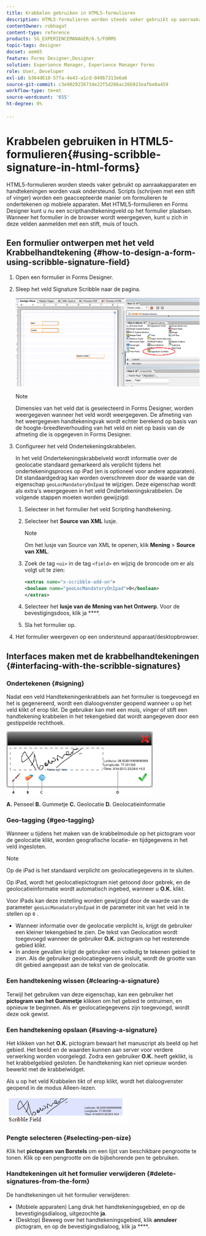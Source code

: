 ```yaml
---
title: Krabbelen gebruiken in HTML5-formulieren
description: HTML5-formulieren worden steeds vaker gebruikt op aanraakapparaten en handtekeningen worden vaak ondersteund. Het ondertekenen van documenten op mobiele apparaten wordt een geaccepteerde manier om formulieren te ondertekenen op mobiele apparaten.
contentOwner: robhagat
content-type: reference
products: SG_EXPERIENCEMANAGER/6.5/FORMS
topic-tags: designer
docset: aem65
feature: Forms Designer,Designer
solution: Experience Manager, Experience Manager Forms
role: User, Developer
exl-id: b364d618-57fa-4e43-a1cd-049b7313e6a6
source-git-commit: c3e9029236734e22f5d266ac26b923eafbe0a459
workflow-type: tm+mt
source-wordcount: '655'
ht-degree: 0%

---
```


# Krabbelen gebruiken in HTML5-formulieren{#using-scribble-signature-in-html-forms}

HTML5-formulieren worden steeds vaker gebruikt op aanraakapparaten en handtekeningen worden vaak ondersteund. Scripts (schrijven met een stift of vinger) worden een geaccepteerde manier om formulieren te ondertekenen op mobiele apparaten. Met HTML5-formulieren en Forms Designer kunt u nu een scripthandtekeningveld op het formulier plaatsen. Wanneer het formulier in de browser wordt weergegeven, kunt u zich in deze velden aanmelden met een stift, muis of touch.

## Een formulier ontwerpen met het veld Krabbelhandtekening {#how-to-design-a-form-using-scribble-signature-field}

1. Open een formulier in Forms Designer.
1. Sleep het veld Signature Scribble naar de pagina.

   ![ designer_scripbble ](assets/designer_scribble.png)

   >[!NOTE]
   >
   >Dimensies van het veld dat is geselecteerd in Forms Designer, worden weergegeven wanneer het veld wordt weergegeven. De afmeting van het weergegeven handtekeningvak wordt echter berekend op basis van de hoogte-breedteverhouding van het veld en niet op basis van de afmeting die is opgegeven in Forms Designer.

1. Configureer het veld Ondertekeningskrabbelen.

   In het veld Ondertekeningskrabbelveld wordt informatie over de geolocatie standaard gemarkeerd als verplicht tijdens het ondertekeningsproces op iPad (en is optioneel voor andere apparaten). Dit standaardgedrag kan worden overschreven door de waarde van de eigenschap `geoLocMandatoryOnIpad` te wijzigen. Deze eigenschap wordt als extra&#39;s weergegeven in het veld Ondertekeningskrabbelen. De volgende stappen moeten worden gewijzigd:

   1. Selecteer in het formulier het veld Scripting handtekening.
   1. Selecteer het **Source van XML** lusje.

      >[!NOTE]
      >
      >Om het lusje van Source van XML te openen, klik **Mening** > **Source van XML**.

   1. Zoek de tag `<ui>` in de tag `<field>` en wijzig de broncode om er als volgt uit te zien:

      ```xml
      <extras name="x-scribble-add-on">
      <boolean name="geoLocMandatoryOnIpad">0</boolean>
      </extras>
      ```

   1. Selecteer het **lusje van de Mening van het Ontwerp**. Voor de bevestigingsdoos, klik ja ****.
   1. Sla het formulier op.

1. Het formulier weergeven op een ondersteund apparaat/desktopbrowser.

## Interfaces maken met de krabbelhandtekeningen {#interfacing-with-the-scribble-signatures}

### Ondertekenen {#signing}

Nadat een veld Handtekeningenkrabbels aan het formulier is toegevoegd en het is gegenereerd, wordt een dialoogvenster geopend wanneer u op het veld klikt of erop tikt. De gebruiker kan met een muis, vinger of stift een handtekening krabbelen in het tekengebied dat wordt aangegeven door een gestippelde rechthoek.

![ geolocation ](assets/geolocation.png)

**A.** Penseel **B.** Gummetje **C.** Geolocatie **D.** Geolocatieinformatie

### Geo-tagging {#geo-tagging}

Wanneer u tijdens het maken van de krabbelmodule op het pictogram voor de geolocatie klikt, worden geografische locatie- en tijdgegevens in het veld ingesloten.

>[!NOTE]
>
Op de iPad is het standaard verplicht om geolocatiegegevens in te sluiten.

Op iPad, wordt het geolocatiepictogram niet getoond door gebrek, en de geolocatieinformatie wordt automatisch ingebed, wanneer u **O.K.** klikt.

Voor iPads kan deze instelling worden gewijzigd door de waarde van de parameter `geoLocManadatoryOnIpad` in de parameter init van het veld in te stellen op `0` .

* Wanneer informatie over de geolocatie verplicht is, krijgt de gebruiker een kleiner tekengebied te zien. De tekst van Geolocation wordt toegevoegd wanneer de gebruiker **O.K.** pictogram op het resterende gebied klikt.
* In andere gevallen krijgt de gebruiker een volledig te tekenen gebied te zien. Als de gebruiker geolocatiegegevens insluit, wordt de grootte van dit gebied aangepast aan de tekst van de geolocatie.

### Een handtekening wissen {#clearing-a-signature}

Terwijl het gebruiken van deze eigenschap, kan een gebruiker het **pictogram van het Gummetje** klikken om het gebied te ontruimen, en opnieuw te beginnen. Als er geolocatiegegevens zijn toegevoegd, wordt deze ook gewist.

### Een handtekening opslaan {#saving-a-signature}

Het klikken van het **O.K.** pictogram bewaart het manuscript als beeld op het gebied. Het beeld en de waarden kunnen aan server voor verdere verwerking worden voorgelegd. Zodra een gebruiker **O.K.** heeft geklikt, is het krabbelgebied gesloten. De handtekening kan niet opnieuw worden bewerkt met de krabbelwidget.

Als u op het veld Krabbelen tikt of erop klikt, wordt het dialoogvenster geopend in de modus Alleen-lezen.

![ 3 ](assets/3.png)

### Pengte selecteren {#selecting-pen-size}

Klik het **pictogram van Borstels** om een lijst van beschikbare pengrootte te tonen. Klik op een pengrootte om de bijbehorende pen te gebruiken.

### Handtekeningen uit het formulier verwijderen {#delete-signatures-from-the-form}

De handtekeningen uit het formulier verwijderen:

* (Mobiele apparaten) Lang druk het handtekeningsgebied, en op de bevestigingsdialoog, uitgezochte **ja**.
* (Desktop) Beweeg over het handtekeningsgebied, klik **annuleer** pictogram, en op de bevestigingsdialoog, klik ja ****.
